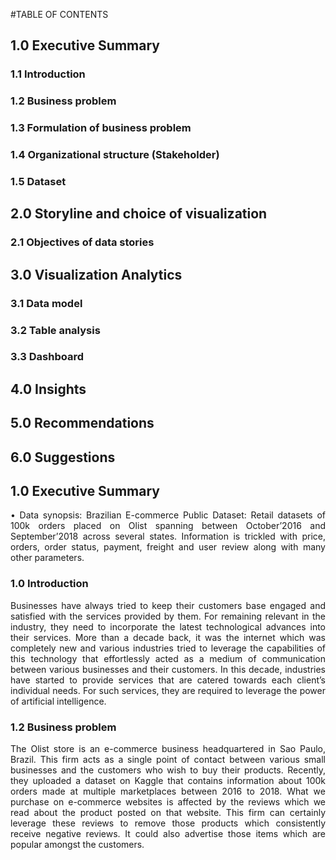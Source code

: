 #TABLE OF CONTENTS
## 1.0 Executive Summary 
### 1.1 Introduction 
### 1.2 Business problem 
### 1.3 Formulation of business problem 
### 1.4 Organizational structure (Stakeholder) 
### 1.5 Dataset 
## 2.0 Storyline and choice of visualization 
### 2.1 Objectives of data stories 
## 3.0 Visualization Analytics 
### 3.1 Data model 
### 3.2 Table analysis 
### 3.3 Dashboard 
## 4.0 Insights 
## 5.0 Recommendations
## 6.0 Suggestions

## 1.0	Executive Summary
<div align="justify">•	Data synopsis: Brazilian E-commerce Public Dataset: Retail datasets of 100k orders placed on Olist spanning between October’2016 and September’2018 across several states. Information is trickled with price, orders, order status, payment, freight and user review along with many other parameters.</div>

### 1.0 Introduction
<div align="justify">
  Businesses have always tried to keep their customers base engaged and satisfied with the services provided by them. For remaining relevant in the industry, they need to incorporate the latest technological advances into their services. More than a decade back, it was the internet which was completely new and various industries tried to leverage the capabilities of this technology that effortlessly acted as a medium of communication between various businesses and their customers. In this decade, industries have started to provide services that are catered towards each client’s individual needs. For such services, they are required to leverage the power of artificial intelligence.
</div>

### 1.2	Business problem
<div align="justify">
  The Olist store is an e-commerce business headquartered in Sao Paulo, Brazil. This firm acts as a single point of contact between various small businesses and the customers who wish to buy their products. Recently, they uploaded a dataset on Kaggle that contains information about 100k orders made at multiple marketplaces between 2016 to 2018. What we purchase on e-commerce websites is affected by the reviews which we read about the product posted on that website. This firm can certainly leverage these reviews to remove those products which consistently receive negative reviews. It could also advertise those items which are popular amongst the customers. 
</div>


